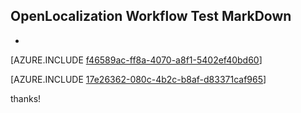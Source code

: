 ## OpenLocalization Workflow Test MarkDown
* 

[AZURE.INCLUDE [f46589ac-ff8a-4070-a8f1-5402ef40bd60](calleeMd1.md)]



[AZURE.INCLUDE [17e26362-080c-4b2c-b8af-d83371caf965](calleeMd2.md)]

 
thanks!